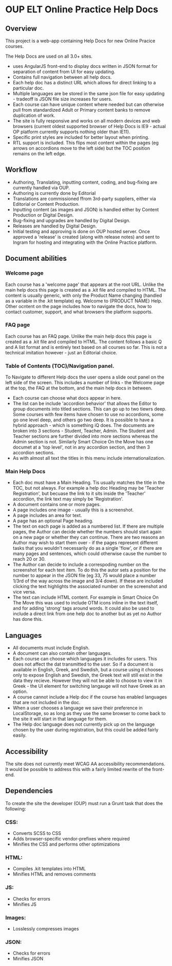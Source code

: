 # OUP ELT Online Practice Help Docs

## Overview

This project is a web-app containing Help Docs for new Online Pracice courses.

The Help Docs are used on all 3.0+ sites.
* uses AngularJS front-end to display docs written in JSON format for separation of content from UI for easy updating.
* Contains full navigation between all help docs.
* Each help doc has a distinct URL which allows for direct linking to a particular doc.
* Multiple languages are be stored in the same json file for easy updating - tradeoff is JSON file size increases for users.
* Each course can have unique content where needed but can otherwise pull from standardized Adult or Primary content banks to remove duplication of work.
* The site is fully responsive and works on all modern devices and web browsers (current oldest supported browser of Help Docs is IE9 - actual OP platform currently supports nothing older than IE11).
* Specific print styles are included for better layout when printing.
* RTL support is included. This flips most content within the pages (eg arrows on accordions move to the left side) but the TOC position remains on the left edge.

## Workflow
* Authoring, Translating, inputting content, coding, and bug-fixing are currently handled via OUP.
* Authoring is currently done by Editorial
* Translations are commissioned ffrom 3rd-party suppliers, either via Editorial or Content Production.
* Inputting content (as images and JSON) is handled either by Content Production or Digital Design.
* Bug-fixing and upgrades are handled by Digital Design.
* Releases are handled by Digital Design.
* Initial testing and approving is done on OUP hosted server. Once approved a 'release' is created (along with release notes) and sent to Ingram for hosting and integrating with the Online Practice platform.

## Document abilities

### Welcome page
Each course has a 'welcome page' that appears at the root URL. Unlike the main help docs this page is created as a .kit file and compiled to HTML. The content is usually generic, with only the Product Name changing (handled as a variable in the .kit template) eg. Welcome to {PRODUCT NAME} Help. Other ocntent on the page includes how to navigate the docs, how to contact customer, support, and what browsers the platform supports.

### FAQ page
Each course has an FAQ page. Unlike the main help docs this page is created as a .kit file and compiled to HTML. The content follows a basic Q and A list format and is entirely text based on all courses so far. This is not a technical imitation however - just an Editorial choice.

### Table of Contents (TOC)/Navigation panel.
To Navigate to different Help docs the user opens a slide oout panel on the left side of the screen.
This includes a number of links - the Welcome page at the top, the FAQ at the bottom, and the main help docs in between.
* Each course can choose what docs appear in here.
* The list can be include 'accordion behavior' that allows the Editor to group documents into titled sections. This can go up to two tiewrs deep. Some courses with few items have chosen to use no accordions, some go one level deep, and others go two deep. It is possible to have a hybrid approach - which is something iQ does. The documents are broken into 3 sections - Student, Teacher, Admin. The Student and Teacher sections are further divided into more sections whereas the Admin section is not. Similarly Smart Choice On the Move has one documet at a 'top level', not in any accordion section, and then 3 accordion sections.
* As with almost all text the titles in this menu include internationalization.

### Main Help Docs
* Each doc must have a Main Heading. Tis usually matches the title in the TOC, but not always. For example a help doc Heading may be 'Teacher Registration', but becuase the link to it sits inside the 'Teacher' accordion, the link text may simply be 'Registration'.
* A document contains one or more pages.
* A page includes one image - usually this is a screenshot.
* A page includes an area for text.
* A page has an optional Page heading.
* The text on each page is added as a numbered list. If there are multiple pages, the Author can decide whether the numbers should start again on a new page or whether they can continue. There are two reasons an Author may wish to start them over - if  the pages represent different tasks that you wouldn't necessarily do as a single 'flow', or if there are many pages and sentences, which could otherwise cause the number to reach 20 or 30.
* The Author can decide to include a correspoding number on the screenshot for each text item. To do this the autor sets a position for the number to appear in the JSON file (eg 33, 75 would place a number 1/3rd of the way across the image and 3/4 down). If these are included clicking the text highlights the associated number on the screenshot and vice versa.
* The text can include HTML content. For example in Smart Choice On The Move this was used to include OTM icons inline in the text itself, and for adding 'strong' tags around words. It could also be used to include a direct link from one help doc to another but as yet no Author has done this. 

## Languages
* All documents must include English.
* A document can also contain other languages.
* Each course can choose which languages it includes for users. This does not affect the dat transmitted to the user. So if a document is available in English, Greek, and Swedish, but a course using it chooses only to expose English and Swedish, the Greek text will still exist in the data they recieve. However they will not be able to choose to view it in Greek - the UI element for switching langauge will not have Greek as an option.
* A course cannot include a Help doc if the course has enabled languages that are not included in the doc.
* When a user chooses a language we save their preference in LocalStorage, so as long as they use the same browser to come back to the site it will start in that language for them.
* The Help doc language does not currently pick up on the language chosen by the user during registration, but this could be added fairly easily.

## Accessibility
The site does not currently meet WCAG AA accessibility recommendations. It would be possible to address this with a fairly limited rewrite of the front-end.

## Dependencies

To create the site the developer (OUP) must run a Grunt task that does the following:

### CSS: 
* Converts SCSS to CSS
* Adds browser-specific vendor-prefixes where required
* Minifies the CSS and performs other optimizations

### HTML:
* Compiles .kit templates into HTML
* Minifies HTML and removes comments

### JS:
* Checks for errors
* Minifies JS

### Images:
* Losslessly compresses images

### JSON:
* Checks for errors
* Minifies JSON